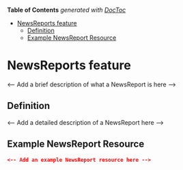 <!-- START doctoc generated TOC please keep comment here to allow auto update -->
<!-- DON'T EDIT THIS SECTION, INSTEAD RE-RUN doctoc TO UPDATE -->

**Table of Contents** _generated with [DocToc](https://github.com/thlorenz/doctoc)_

- [NewsReports feature](#newsreports-feature)
  - [Definition](#definition)
  - [Example NewsReport Resource](#example-newsreport-resource)

<!-- END doctoc generated TOC please keep comment here to allow auto update -->

# NewsReports feature

<-- Add a brief description of what a NewsReport is here -->

## Definition

<-- Add a detailed description of a NewsReport here -->

## Example NewsReport Resource

```json
<-- Add an example NewsReport resource here -->
```
